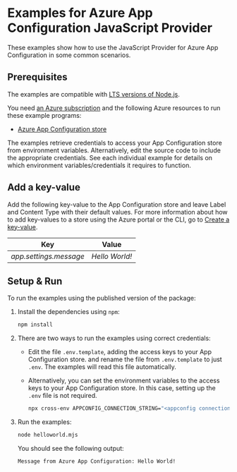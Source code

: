 # Examples for Azure App Configuration JavaScript Provider

These examples show how to use the JavaScript Provider for Azure App Configuration in some common scenarios.

## Prerequisites

The examples are compatible with [LTS versions of Node.js](https://github.com/nodejs/release#release-schedule).

You need [an Azure subscription](https://azure.microsoft.com/free/) and the following Azure resources to run these example programs:

- [Azure App Configuration store](https://learn.microsoft.com/en-us/azure/azure-app-configuration/quickstart-azure-app-configuration-create?tabs=azure-portal)

The examples retrieve credentials to access your App Configuration store from environment variables.
Alternatively, edit the source code to include the appropriate credentials.
See each individual example for details on which environment variables/credentials it requires to function.

## Add a key-value
Add the following key-value to the App Configuration store and leave Label and Content Type with their default values. For more information about how to add key-values to a store using the Azure portal or the CLI, go to [Create a key-value](./quickstart-azure-app-configuration-create.md#create-a-key-value).

| Key                    | Value          |
|------------------------|----------------|
| *app.settings.message* | *Hello World!* |

## Setup & Run

To run the examples using the published version of the package:

1. Install the dependencies using `npm`:

    ```bash
    npm install
    ```

2. There are two ways to run the examples using correct credentials:

    - Edit the file `.env.template`, adding the access keys to your App Configuration store. and rename the file from `.env.template` to just `.env`. The examples will read this file automatically.

    - Alternatively, you can set the environment variables to the access keys to your App Configuration store. In this case, setting up the `.env` file is not required. 
        ```bash
        npx cross-env APPCONFIG_CONNECTION_STRING="<appconfig connection string>" 
        ```
    
3. Run the examples:
    ```bash
    node helloworld.mjs
    ```
    You should see the following output:
    ```Output
    Message from Azure App Configuration: Hello World!
    ```
